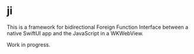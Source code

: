 # ji

This is a framework for bidirectional Foreign Function Interface between a native SwiftUI app and the JavaScript in a WKWebView.

Work in progress.
